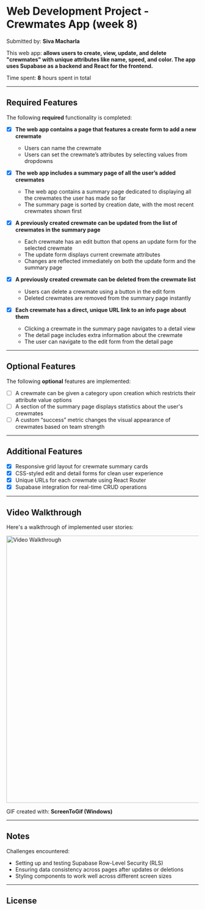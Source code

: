 # Web Development Project - Crewmates App (week 8)

Submitted by: **Siva Macharla**

This web app: **allows users to create, view, update, and delete "crewmates" with unique attributes like name, speed, and color. The app uses Supabase as a backend and React for the frontend.**

Time spent: **8** hours spent in total

---

## Required Features

The following **required** functionality is completed:

- [x] **The web app contains a page that features a create form to add a new crewmate**
  - Users can name the crewmate
  - Users can set the crewmate’s attributes by selecting values from dropdowns

- [x] **The web app includes a summary page of all the user’s added crewmates**
  - The web app contains a summary page dedicated to displaying all the crewmates the user has made so far
  - The summary page is sorted by creation date, with the most recent crewmates shown first

- [x] **A previously created crewmate can be updated from the list of crewmates in the summary page**
  - Each crewmate has an edit button that opens an update form for the selected crewmate
  - The update form displays current crewmate attributes
  - Changes are reflected immediately on both the update form and the summary page

- [x] **A previously created crewmate can be deleted from the crewmate list**
  - Users can delete a crewmate using a button in the edit form
  - Deleted crewmates are removed from the summary page instantly

- [x] **Each crewmate has a direct, unique URL link to an info page about them**
  - Clicking a crewmate in the summary page navigates to a detail view
  - The detail page includes extra information about the crewmate
  - The user can navigate to the edit form from the detail page

---

## Optional Features

The following **optional** features are implemented:

- [ ] A crewmate can be given a category upon creation which restricts their attribute value options
- [ ] A section of the summary page displays statistics about the user's crewmates
- [ ] A custom “success” metric changes the visual appearance of crewmates based on team strength

---

## Additional Features

- [x] Responsive grid layout for crewmate summary cards
- [x] CSS-styled edit and detail forms for clean user experience
- [x] Unique URLs for each crewmate using React Router
- [x] Supabase integration for real-time CRUD operations

---

## Video Walkthrough

Here's a walkthrough of implemented user stories:

<img src='http://i.imgur.com/link/to/your/gif/file.gif' title='Video Walkthrough' width='700' alt='Video Walkthrough' />

<!-- Replace with actual gif link once recorded -->

GIF created with: **ScreenToGif (Windows)**

---

## Notes

Challenges encountered:
- Setting up and testing Supabase Row-Level Security (RLS)
- Ensuring data consistency across pages after updates or deletions
- Styling components to work well across different screen sizes

---

## License

